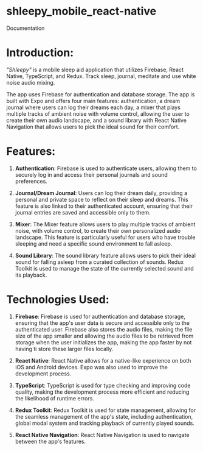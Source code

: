 # shleepy_mobile_react-native

Documentation

# Introduction:

_"Shleepy"_ is a mobile sleep aid application that utilizes Firebase, React Native, TypeScript, and Redux. Track sleep, journal, meditate and use white noise audio mixing. 

The app uses Firebase for authentication and database storage. The app is built with Expo and offers four main features: authentication, a dream journal where users can log their dreams each day, a mixer that plays multiple tracks of ambient noise with volume control, allowing the user to create their own audio landscape, and a sound library with React Native Navigation that allows users to pick the ideal sound for their comfort.

# Features:

1. **Authentication**: Firebase is used to authenticate users, allowing them to securely log in and access their personal journals and sound preferences.

2. **Journal/Dream Journal**: Users can log their dream daily, providing a personal and private space to reflect on their sleep and dreams. This feature is also linked to their authenticated account, ensuring that their journal entries are saved and accessible only to them.

3. **Mixer**: The Mixer feature allows users to play multiple tracks of ambient noise, with volume control, to create their own personalized audio landscape. This feature is particularly useful for users who have trouble sleeping and need a specific sound environment to fall asleep.

4. **Sound Library**: The sound library feature allows users to pick their ideal sound for falling asleep from a curated collection of sounds. Redux Toolkit is used to manage the state of the currently selected sound and its playback.

# Technologies Used:

1. **Firebase**: Firebase is used for authentication and database storage, ensuring that the app's user data is secure and accessible only to the authenticated user. Firebase also stores the audio files, making the file size of the app smaller and allowing the audio files to be retrieved from storage when the user initializes the app, making the app faster by not having ti store these larger files locally.

2. **React Native**: React Native allows for a native-like experience on both iOS and Android devices. Expo was also used to improve the development process.

3. **TypeScript**: TypeScript is used for type checking and improving code quality, making the development process more efficient and reducing the likelihood of runtime errors.

4. **Redux Toolkit**: Redux Toolkit is used for state management, allowing for the seamless management of the app's state, including authentication, global modal system and tracking playback of currently played sounds.

5. **React Native Navigation**: React Native Navigation is used to navigate between the app's features.
